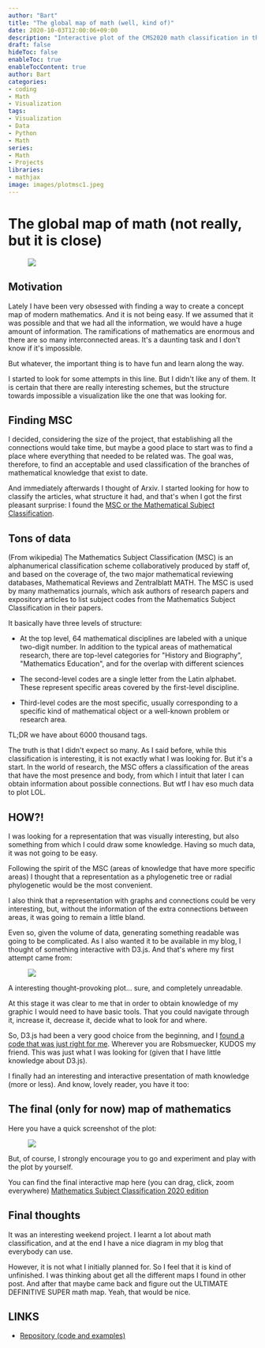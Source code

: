 ```yaml
---
author: "Bart"
title: "The global map of math (well, kind of)"
date: 2020-10-03T12:00:06+09:00
description: "Interactive plot of the CMS2020 math classification in the search of a extensive mind map of math"
draft: false
hideToc: false
enableToc: true
enableTocContent: true
author: Bart
categories:
- coding
- Math
- Visualization
tags: 
- Visualization
- Data
- Python
- Math
series:
- Math
- Projects
libraries:
- mathjax
image: images/plotmsc1.jpeg
---
```

# The global map of math (not really, but it is close)

<figure>
  <img src="/images/ploteo.png"/>
</figure>


## Motivation

Lately I have been very obsessed with finding a way to create a concept map of modern mathematics. And it is not being easy. If we assumed that it was possible and that we had all the information, we would have a huge amount of information. The ramifications of mathematics are enormous and there are so many interconnected areas. It's a daunting task and I don't know if it's impossible. 

But whatever, the important thing is to have fun and learn along the way. 

I started to look for some attempts in this line. But I didn't like any of them. It is certain that there are really interesting schemes, but the structure towards impossible a visualization like the one that was looking for. 

## Finding MSC
I decided, considering the size of the project, that establishing all the connections would take time, but maybe a good place to start was to find a place where everything that needed to be related was. The goal was, therefore, to find an acceptable and used classification of the branches of mathematical knowledge that exist to date. 

And immediately afterwards I thought of Arxiv. I started looking for how to classify the articles, what structure it had, and that's when I got the first pleasant surprise: I found the [MSC or the Mathematical Subject Classification](https://msc2020.org/#).


## Tons of data

(From wikipedia) The Mathematics Subject Classification (MSC) is an alphanumerical classification scheme collaboratively produced by staff of, and based on the coverage of, the two major mathematical reviewing databases, Mathematical Reviews and Zentralblatt MATH. The MSC is used by many mathematics journals, which ask authors of research papers and expository articles to list subject codes from the Mathematics Subject Classification in their papers.

It basically have three levels of structure:
- At the top level, 64 mathematical disciplines are labeled with a unique two-digit number. In addition to the typical areas of mathematical research, there are top-level categories for "History and Biography", "Mathematics Education", and for the overlap with different sciences

- The second-level codes are a single letter from the Latin alphabet. These represent specific areas covered by the first-level discipline.

- Third-level codes are the most specific, usually corresponding to a specific kind of mathematical object or a well-known problem or research area. 

TL;DR we have about 6000 thousand tags.

The truth is that I didn't expect so many. As I said before, while this classification is interesting, it is not exactly what I was looking for. But it's a start. In the world of research, the MSC offers a classification of the areas that have the most presence and body, from which I intuit that later I can obtain information about possible connections. But wtf I hav eso much data to plot LOL.

## HOW?!

I was looking for a representation that was visually interesting, but also something from which I could draw some knowledge. Having so much data, it was not going to be easy. 

Following the spirit of the MSC (areas of knowledge that have more specific areas) I thought that a representation as a phylogenetic tree or radial phylogenetic would be the most convenient. 

I also think that a representation with graphs and connections could be very interesting, but, without the information of the extra connections between areas, it was going to remain a little bland. 

Even so, given the volume of data, generating something readable was going to be complicated. As I also wanted it to be available in my blog, I thought of something interactive with D3.js. And that's where my first attempt came from: 

<figure>
  <img src="/images/plotmsc1.jpeg"/>
</figure>

A interesting thought-provoking plot... sure, and completely unreadable. 

At this stage it was clear to me that in order to obtain knowledge of my graphic I would need to have basic tools. That you could navigate through it, increase it, decrease it, decide what to look for and where. 

So, D3.js had been a very good choice from the beginning, and I [found a code that was just right for me](https://gist.github.com/robschmuecker/7880033). Wherever you are Robsmuecker, KUDOS my friend. This was just what I was looking for (given that I have little knowledge about D3.js). 

I finally had an interesting and interactive presentation of math knowledge (more or less). And know, lovely reader, you have it too:

## The final (only for now) map of mathematics

Here you have a quick screenshot of the plot: 

<figure>
  <img src="/images/cms_screen.png"/>
</figure>


But, of course, I strongly encourage you to go and experiment and play with the plot by yourself.

You can find the final interactive map here (you can drag, click, zoom everywhere) [Mathematics Subject Classification 2020 edition](https://thebooort.github.io/cms2020-plots/plot/)

## Final thoughts

It was an interesting weekend project. I learnt a lot about math classification, and at the end I have a nice diagram in my blog that everybody can use. 

However, it is not what I initially planned for. So I feel that it is kind of unfinished. I was thinking about get all the different maps I found in other post. And after that maybe came back and figure out the ULTIMATE DEFINITIVE SUPER math map. Yeah, that would be nice. 


## LINKS

- [Repository (code and examples)](https://github.com/thebooort/cms2020-plots)
